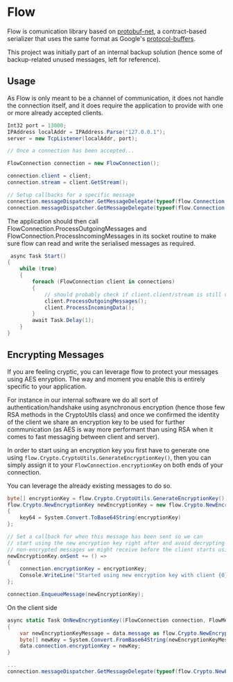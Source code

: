 Flow
=====

Flow is comunication library based on [protobuf-net](https://github.com/protobuf-net/protobuf-net), a contract-based serializer that uses the same format as Google's [protocol-buffers](https://developers.google.com/protocol-buffers).

This project was initially part of an internal backup solution (hence some of backup-related unused messages, left for reference).

## Usage

As Flow is only meant to be a channel of communication, it does not handle the connection itself, and it does require the application to provide with one or more already accepted clients.

```c#
Int32 port = 13000;
IPAddress localAddr = IPAddress.Parse("127.0.0.1");
server = new TcpListener(localAddr, port);

// Once a connection has been accepted... 

FlowConnection connection = new FlowConnection();

connection.client = client;
connection.stream = client.GetStream();

// Setup callbacks for a specific message
connection.messageDispatcher.GetMessageDelegate(typeof(flow.Connection.Handshake)).Add(OnHandshake);
connection.messageDispatcher.GetMessageDelegate(typeof(flow.Connection.Heartbeat)).Add(OnHeartbeat);

```
The application should then call FlowConnection.ProcessOutgoingMessages and FlowConnection.ProcessIncomingMessages in its socket routine to make sure flow can read and write the serialised messages as required.

```c#
 async Task Start()
{
    while (true)
    {
        foreach (FlowConnection client in connections)
        {
            // should probably check if client.client/stream is still valid 
            client.ProcessOutgoingMessages();
            client.ProcessIncomingData();
        }
        await Task.Delay(1);
    }
}

```

## Encrypting Messages
If you are feeling cryptic, you can leverage flow to protect your messages using AES enryption. The way and moment you enable this is entirely specific to your application.

For instance in our internal software we do all sort of authentication/handshake using asynchronous encryption (hence those few RSA methods in the CryptoUtils class) and once we confirmed the identity of the client we share an encryption key to be used for further communication (as AES is way more performant than using RSA when it comes to fast messaging between client and server).

In order to start using an encryption key you first have to generate one using `flow.Crypto.CryptoUtils.GenerateEncryptionKey()`, then you can simply assign it to your `FlowConnection.encryptionKey` on both ends of your connection.

You can leverage the already existing messages to do so.
```c#
byte[] encryptionKey = flow.Crypto.CryptoUtils.GenerateEncryptionKey();
flow.Crypto.NewEncryptionKey newEncryptionKey = new flow.Crypto.NewEncryptionKey
{
    key64 = System.Convert.ToBase64String(encryptionKey)
};

// Set a callback for when this message has been sent so we can
// start using the new encryption key right after and avoid decrypting
// non-encrypted messages we might receive before the client starts using it
newEncryptionKey.onSent += () =>
{
    connection.encryptionKey = encryptionKey;
    Console.WriteLine("Started using new encryption key with client {0}.", iPEndPoint.Address.ToString());
};

connection.EnqueueMessage(newEncryptionKey);
```

On the client side

```c#
async static Task OnNewEncryptionKey((FlowConnection connection, FlowMessage message) data)
{
    var newEncryptionKeyMessage = data.message as flow.Crypto.NewEncryptionKey;
    byte[] newKey = System.Convert.FromBase64String(newEncryptionKeyMessage.key64);
    data.connection.encryptionKey = newKey;
}

...
connection.messageDispatcher.GetMessageDelegate(typeof(flow.Crypto.NewEncryptionKey)).Add(OnNewEncryptionKey);
```